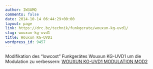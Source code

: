 ```yaml
---
author: IW3AMQ
comments: false
date: 2014-10-14 06:44:29+00:00
layout: page
link: https://drc.bz/technik/funkgerate/wouxun-kg-uvd1/
slug: wouxun-kg-uvd1
title: Wouxun KG-UVD1
wordpress_id: 9457
---
```


Modifikation des “lowcost” Funkgerätes Wouxun KG-UVD1 um die Modulation zu verbessern: [WOUXUN KG-UVD1 MODULATION MOD2](https://drc.bz/wp-content/uploads/2010/02/WOUXUN-KG-UVD1-MODULATION-MOD2.pdf)
